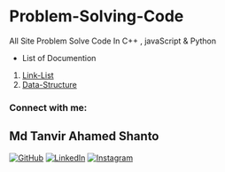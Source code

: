 # Problem-Solving-Code

All Site Problem Solve Code In C++ , javaScript & Python

- List of Documention

1. [Link-List](https://github.com/mdtanvirahamedshanto/Problem-Solving-Code/blob/main/Document/linked-list-explained)
2. [Data-Structure](https://github.com/mdtanvirahamedshanto/Problem-Solving-Code/blob/main/Document/Data-Structure-Algorithms)

### Connect with me:

## Md Tanvir Ahamed Shanto

[![GitHub](https://img.shields.io/badge/github-%23121011.svg?style=for-the-badge&logo=github&logoColor=white)](https://github.com/mdtanvirahamedshanto)
[![LinkedIn](https://img.shields.io/badge/linkedin-%230077B5.svg?style=for-the-badge&logo=linkedin&logoColor=white)](https://www.linkedin.com/in/mdtanvirahamedshanto/)
[![Instagram](https://img.shields.io/badge/instagram-%23E4405F.svg?style=for-the-badge&logo=Instagram&logoColor=white)](https://www.instagram.com/mdtanvirahamedshanto/)
